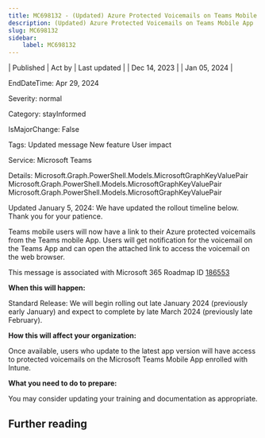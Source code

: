 ```yaml
---
title: MC698132 - (Updated) Azure Protected Voicemails on Teams Mobile App
description: (Updated) Azure Protected Voicemails on Teams Mobile App
slug: MC698132
sidebar:
    label: MC698132
---
```


| Published | Act by | Last updated |
| Dec 14, 2023 |  | Jan 05, 2024 |

EndDateTime: Apr 29, 2024

Severity: normal

Category: stayInformed

IsMajorChange: False

Tags: Updated message New feature User impact

Service: Microsoft Teams

Details: Microsoft.Graph.PowerShell.Models.MicrosoftGraphKeyValuePair Microsoft.Graph.PowerShell.Models.MicrosoftGraphKeyValuePair Microsoft.Graph.PowerShell.Models.MicrosoftGraphKeyValuePair

<p style="">Updated January 5, 2024: We have updated the rollout timeline below. Thank you for your patience.</p><p style="">Teams mobile users will now have a link to their Azure protected voicemails from the Teams mobile App. Users will get notification for the voicemail on the Teams App and can open the attached link to access the voicemail on the web browser.<br></p>
<p>This message is associated with Microsoft 365 Roadmap ID <a href="https://www.microsoft.com/microsoft-365/roadmap?rtc=1%26filters=&amp;searchterms=186553" target="_blank">186553</a><br></p>

<p><b>When this will happen:</b></p><p>Standard Release: We will begin rolling out late January 2024 (previously early January) and expect to complete by late March 2024 (previously late February).</p>

<p><b>How this will affect your organization:</b><br></p>

<p>Once available, users who update to the latest app version will have access to protected voicemails on the Microsoft Teams Mobile App enrolled with Intune.</p>

<p><b>What you need to do to prepare:</b><br></p>
<p>You may consider updating your training and documentation as appropriate.</p>

## Further reading
